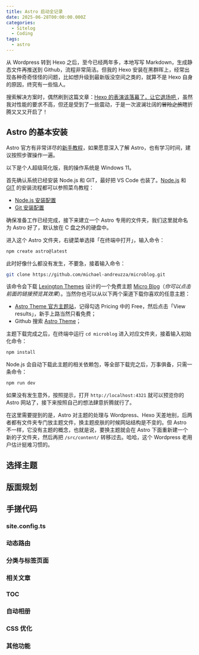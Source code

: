 ```yaml
---
title: Astro 启动全记录
date: 2025-06-28T00:00:00.000Z
categories:
  - Sitelog
  - Coding
tags:
  - astro
---
```

从 Wordpress 转到 Hexo 之后，至今已经两年多，本地写写 Markdown，生成静态文件再推送到 Github，流程非常简洁。但我的 Hexo 安装在黑群晖上，经常出现各种奇奇怪怪的问题，比如想升级到最新版没空间之类的，就算不是 Hexo 自身的原因，终究有一些恼人。

搜索解决方案时，偶然刷到这篇文章：[Hexo 的表演该落幕了，让它退场吧
](https://stblog.penclub.club/posts/removeHexo/)，虽然我对性能的要求不高，但还是受到了一些震动，于是一次波澜壮阔的~~冒险之旅~~瞎折腾又又又开启了！

## Astro 的基本安装

Astro 官方有非常详尽的[新手教程](https://docs.astro.build/zh-cn/tutorial/0-introduction/)，如果愿意深入了解 Astro，也有学习时间，建议按照步骤操作一遍。

以下是个人超级简化版，我的操作系统是 Windows 11。

首先确认系统已经安装 Node.js 和 GIT，最好把 VS Code 也装了。[Node.js](https://nodejs.org/zh-cn) 和 [GIT](https://git-scm.com/) 的安装流程都可以参照菜鸟教程：

- [Node.js 安装配置](https://www.runoob.com/nodejs/nodejs-install-setup.html)
- [Git 安装配置](https://www.runoob.com/git/git-install-setup.html)

确保准备工作已经完成，接下来建立一个 Astro 专用的文件夹，我们这里就命名为 Astro 好了，默认放在 C 盘之外的硬盘中。

进入这个 Astro 文件夹，右键菜单选择「在终端中打开」，输入命令：

```bash
npm create astro@latest
```

此时好像什么都没有发生，不要急，接着输入命令：

```bash
git clone https://github.com/michael-andreuzza/microblog.git
```

该命令会下载 [Lexington Themes](https://lexingtonthemes.com/) 设计的一个免费主题 [Micro Blog](https://microblog.lexingtonthemes.com/)（*你可以点击前面的链接预览其效果*）。当然你也可以从以下两个渠道下载你喜欢的任意主题：

- [Astro Theme 官方主题站](https://astro.build/themes/1/)，记得勾选 Pricing 中的 Free，然后点击「View results」，新手上路当然只看免费；
- Github 搜索 [Astro Theme](https://github.com/search?q=astro%20theme&type=repositories)；

主题下载完成之后，在终端中运行 `cd microblog` 进入对应文件夹，接着输入初始化命令：

```bash
npm install
```

Node.js 会自动下载此主题的相关依赖包，等全部下载完之后，万事俱备，只需一条命令：

```bash
npm run dev
```

如果没有发生意外，按照提示，打开 `http://localhost:4321` 就可以预览你的 Astro 网站了，接下来按照自己的想法肆意折腾就行了。

在这里需要提到的是，Astro 对主题的处理与 Wordpress、Hexo 天差地别，后两者都有文件夹专门放主题文件，换主题皮肤的时候网站结构是不变的。但 Astro 不一样，它没有主题的概念，也就是说，要换主题就会在 Astro 下面重新建一个新的子文件夹，然后再把 `/src/content/` 转移过去。哈哈，这个 Wordpress 老用户估计挺难习惯的。

## 选择主题

## 版面规划

## 手搓代码

### site.config.ts

### 动态路由

### 分类与标签页面

### 相关文章

### TOC

### 自动相册

### CSS 优化

### 其他功能


